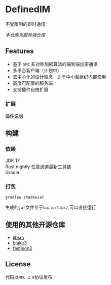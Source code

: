# DefinedIM

不受限制的即时通讯

*本仓库为服务端仓库*

## Features
+ 基于 `SM2` 非对称加密算法的端到端加密通讯
+ 多平台客户端（计划中）
+ 去中心化的设计理念，适于中小型组织内部使用
+ 高度可配置的服务端
+ 支持插件自由扩展

### 扩展
[插件说明](docs/plugin.md)

## 构建

### 依赖

JDK 17  
Rust ~~nightly~~ 任意通道最新工具链  
Gradle

### 打包
```
gradlew shadowJar
```
生成的`jar`文件位于`build/libs/`,可以直接运行

## 使用的其他开源仓库
- [libsm](https://kgithub.com/citahub/libsm/)
- [blake3](https://github.com/blake3-team/blake3)
- [fastjson2](https://github.com/alibaba/fastjson2)

## License
代码以`MPL 2.0`协议发布
